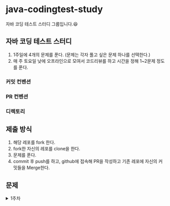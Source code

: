 # java-codingtest-study
자바 코딩 테스트 스터디 그룹입니다.😆


## 자바 코딩 테스트 스터디
1. 1주일에 4개의 문제를 푼다. (문제는 각자 풀고 싶은 문제 하나를 선택한다.)
2. 매 주 토요일 낮에 오프라인으로 모여서 코드리뷰를 하고 시간을 정해 1~2문제 정도를 푼다.
### 커밋 컨벤션
### PR 컨벤션
### 디렉토리

## 제출 방식
1. 해당 레포를 fork 한다.
2. fork한 자신의 레포를 clone을 한다.
3. 문제를 푼다.
4. commit 후 push를 하고, github에 접속해 PR을 작성하고 기존 레포에 자신의 커밋들을 Merge한다.
## 문제

<details>
<summary>1주차</summary>
</details>

